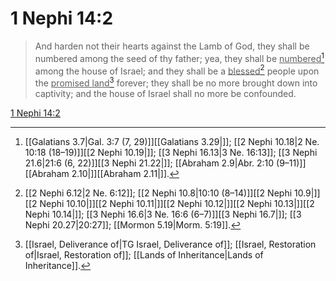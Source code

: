 # 1 Nephi 14:2

> And harden not their hearts against the Lamb of God, they shall be numbered among the seed of thy father; yea, they shall be <u>numbered</u>[^a] among the house of Israel; and they shall be a <u>blessed</u>[^b] people upon the <u>promised land</u>[^c] forever; they shall be no more brought down into captivity; and the house of Israel shall no more be confounded.

[1 Nephi 14:2](https://www.churchofjesuschrist.org/study/scriptures/bofm/1-ne/14?lang=eng&id=p2#p2)


[^a]: [[Galatians 3.7|Gal. 3:7 (7, 29)]][[Galatians 3.29|]]; [[2 Nephi 10.18|2 Ne. 10:18 (18–19)]][[2 Nephi 10.19|]]; [[3 Nephi 16.13|3 Ne. 16:13]]; [[3 Nephi 21.6|21:6 (6, 22)]][[3 Nephi 21.22|]]; [[Abraham 2.9|Abr. 2:10 (9–11)]][[Abraham 2.10|]][[Abraham 2.11|]].  
[^b]: [[2 Nephi 6.12|2 Ne. 6:12]]; [[2 Nephi 10.8|10:10 (8–14)]][[2 Nephi 10.9|]][[2 Nephi 10.10|]][[2 Nephi 10.11|]][[2 Nephi 10.12|]][[2 Nephi 10.13|]][[2 Nephi 10.14|]]; [[3 Nephi 16.6|3 Ne. 16:6 (6–7)]][[3 Nephi 16.7|]]; [[3 Nephi 20.27|20:27]]; [[Mormon 5.19|Morm. 5:19]].  
[^c]: [[Israel, Deliverance of|TG Israel, Deliverance of]]; [[Israel, Restoration of|Israel, Restoration of]]; [[Lands of Inheritance|Lands of Inheritance]].  
